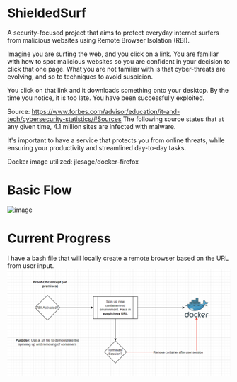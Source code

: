 # ShieldedSurf
A security-focused project that aims to protect everyday internet surfers from malicious websites using Remote Browser Isolation (RBI).

Imagine you are surfing the web, and you click on a link. You are familiar with how to spot malicious websites so you are confident in your decision to click that one page. What you are not familiar with is that cyber-threats are evolving, and so to techniques to avoid suspicion.

You click on that link and it downloads something onto your desktop. By the time you notice, it is too late. You have been successfully exploited.

Source: https://www.forbes.com/advisor/education/it-and-tech/cybersecurity-statistics/#Sources
The following source states that at any given time, 4.1 million sites are infected with malware.

It's important to have a service that protects you from online threats, while ensuring your productivity and streamlined day-to-day tasks.


Docker image utilized: jlesage/docker-firefox

# Basic Flow
![image](https://github.com/user-attachments/assets/7ed02b78-fb4a-4a8a-9f6c-f32706de199c)

# Current Progress
I have a bash file that will locally create a remote browser based on the URL from user input.
![PoC-OnPrem](poc_onprem.png)
